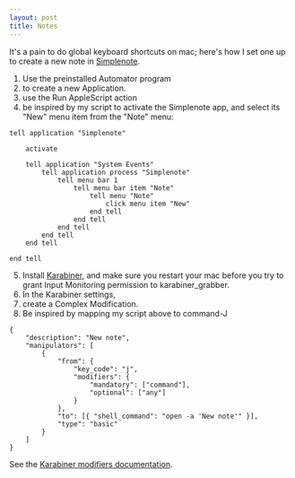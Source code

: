 ```yaml
---
layout: post
title: Notes
---
```

It's a pain to do global keyboard shortcuts on mac; here's how I set one up to create a new note in [Simplenote](https://simplenote.com/).

1. Use the preinstalled Automator program
2. to create a new Application.
3. use the Run AppleScript action
4. be inspired by my script to activate the Simplenote app, and select its "New" menu item from the "Note" menu:

```
tell application "Simplenote"
	
	activate
	
	tell application "System Events"
        tell application process "Simplenote"
            tell menu bar 1
                tell menu bar item "Note"
                    tell menu "Note"
                        click menu item "New"
                    end tell
                end tell
            end tell
        end tell
    end tell
	
end tell
```

5. Install [Karabiner](https://karabiner-elements.pqrs.org/), and make sure you restart your mac before you try to grant Input Monitoring permission to karabiner_grabber.
6. In the Karabiner settings,
7. create a Complex Modification.
8. Be inspired by mapping my script above to command-J

```
{
    "description": "New note",
    "manipulators": [
        {
            "from": {
                "key_code": "j",
                "modifiers": {
                    "mandatory": ["command"],
                    "optional": ["any"]
                }
            },
            "to": [{ "shell_command": "open -a 'New note'" }],
            "type": "basic"
        }
    ]
}
```

See the [Karabiner modifiers documentation](https://karabiner-elements.pqrs.org/docs/json/complex-modifications-manipulator-definition/from/modifiers/).